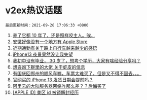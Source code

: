 # v2ex热议话题

`最后更新时间：2021-09-28 17:06:33 +0800`

1. [养了它都 10 年了，还是照样咬主人。唉...](https://www.v2ex.com/t/804867)
1. [安徽好像没有一个地方有 Apple Store](https://www.v2ex.com/t/804793)
1. [近期通勤有关于路上自行车越来越少的感悟](https://www.v2ex.com/t/804816)
1. [iPhone13 夜景果然没让我失望](https://www.v2ex.com/t/804707)
1. [我初中没有毕业， 30 岁了，想考个学历，大家有啥经验分享吗？](https://www.v2ex.com/t/804765)
1. [想咨询下群里的大佬 关于虾皮的信息](https://www.v2ex.com/t/804676)
1. [有国庆回郑州的顺风车嘛，车票太难买了，但是又不得不回去。。。](https://www.v2ex.com/t/804775)
1. [官网买的 iPhone 13 发货日期会提前吗？](https://www.v2ex.com/t/804668)
1. [阿里云的大陆服务器网络咋那么差？？后悔买了](https://www.v2ex.com/t/804822)
1. [[APPLE ID] 美区 id 被锁解封经历](https://www.v2ex.com/t/804799)

